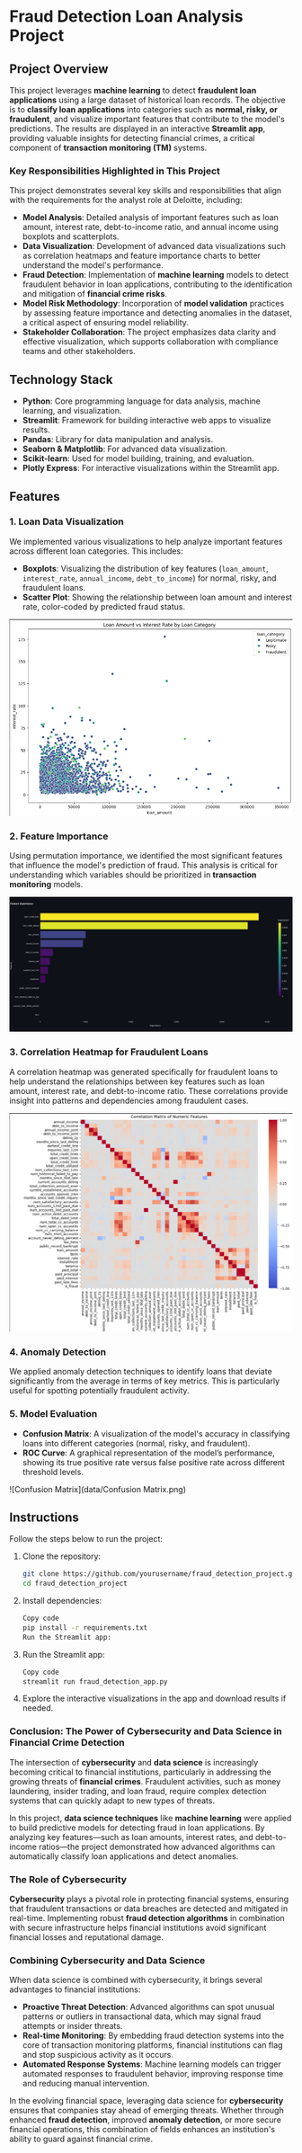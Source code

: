 # Fraud Detection Loan Analysis Project

## Project Overview

This project leverages **machine learning** to detect **fraudulent loan applications** using a large dataset of historical loan records. The objective is to **classify loan applications** into categories such as **normal, risky, or fraudulent**, and visualize important features that contribute to the model's predictions. The results are displayed in an interactive **Streamlit app**, providing valuable insights for detecting financial crimes, a critical component of **transaction monitoring (TM)** systems.

### Key Responsibilities Highlighted in This Project

This project demonstrates several key skills and responsibilities that align with the requirements for the analyst role at Deloitte, including:

- **Model Analysis**: Detailed analysis of important features such as loan amount, interest rate, debt-to-income ratio, and annual income using boxplots and scatterplots.
- **Data Visualization**: Development of advanced data visualizations such as correlation heatmaps and feature importance charts to better understand the model's performance.
- **Fraud Detection**: Implementation of **machine learning** models to detect fraudulent behavior in loan applications, contributing to the identification and mitigation of **financial crime risks**.
- **Model Risk Methodology**: Incorporation of **model validation** practices by assessing feature importance and detecting anomalies in the dataset, a critical aspect of ensuring model reliability.
- **Stakeholder Collaboration**: The project emphasizes data clarity and effective visualization, which supports collaboration with compliance teams and other stakeholders.

## Technology Stack

- **Python**: Core programming language for data analysis, machine learning, and visualization.
- **Streamlit**: Framework for building interactive web apps to visualize results.
- **Pandas**: Library for data manipulation and analysis.
- **Seaborn & Matplotlib**: For advanced data visualization.
- **Scikit-learn**: Used for model building, training, and evaluation.
- **Plotly Express**: For interactive visualizations within the Streamlit app.

## Features

### 1. **Loan Data Visualization**

We implemented various visualizations to help analyze important features across different loan categories. This includes:
- **Boxplots**: Visualizing the distribution of key features (`loan_amount`, `interest_rate`, `annual_income`, `debt_to_income`) for normal, risky, and fraudulent loans.
- **Scatter Plot**: Showing the relationship between loan amount and interest rate, color-coded by predicted fraud status.

![Loan Amount vs Interest Rate](data/Loan_Amount_vs_Interest_Rate_Plot.png)

### 2. **Feature Importance**

Using permutation importance, we identified the most significant features that influence the model's prediction of fraud. This analysis is critical for understanding which variables should be prioritized in **transaction monitoring** models.

![Feature Importance](data/Feature_Importance.png)

### 3. **Correlation Heatmap for Fraudulent Loans**

A correlation heatmap was generated specifically for fraudulent loans to help understand the relationships between key features such as loan amount, interest rate, and debt-to-income ratio. These correlations provide insight into patterns and dependencies among fraudulent cases.

![Fraud Correlation Heatmap](data/Correlation_Heatmap_Fraud_Loans.png)

### 4. **Anomaly Detection**

We applied anomaly detection techniques to identify loans that deviate significantly from the average in terms of key metrics. This is particularly useful for spotting potentially fraudulent activity.

### 5. **Model Evaluation**

- **Confusion Matrix**: A visualization of the model's accuracy in classifying loans into different categories (normal, risky, and fraudulent).
- **ROC Curve**: A graphical representation of the model’s performance, showing its true positive rate versus false positive rate across different threshold levels.

![Confusion Matrix](data/Confusion Matrix.png)

## Instructions

Follow the steps below to run the project:

1. Clone the repository:
   ```bash
   git clone https://github.com/yourusername/fraud_detection_project.git
   cd fraud_detection_project

2. Install dependencies:
    ```bash
    Copy code
    pip install -r requirements.txt
    Run the Streamlit app:

3. Run the Streamlit app:
    ```bash
    Copy code
    streamlit run fraud_detection_app.py

4. Explore the interactive visualizations in the app and download results if needed.


### Conclusion: The Power of Cybersecurity and Data Science in Financial Crime Detection

The intersection of **cybersecurity** and **data science** is increasingly becoming critical to financial institutions, particularly in addressing the growing threats of **financial crimes**. Fraudulent activities, such as money laundering, insider trading, and loan fraud, require complex detection systems that can quickly adapt to new types of threats.

In this project, **data science techniques** like **machine learning** were applied to build predictive models for detecting fraud in loan applications. By analyzing key features—such as loan amounts, interest rates, and debt-to-income ratios—the project demonstrated how advanced algorithms can automatically classify loan applications and detect anomalies.

### The Role of Cybersecurity

**Cybersecurity** plays a pivotal role in protecting financial systems, ensuring that fraudulent transactions or data breaches are detected and mitigated in real-time. Implementing robust **fraud detection algorithms** in combination with secure infrastructure helps financial institutions avoid significant financial losses and reputational damage.

### Combining Cybersecurity and Data Science

When data science is combined with cybersecurity, it brings several advantages to financial institutions:
- **Proactive Threat Detection**: Advanced algorithms can spot unusual patterns or outliers in transactional data, which may signal fraud attempts or insider threats.
- **Real-time Monitoring**: By embedding fraud detection systems into the core of transaction monitoring platforms, financial institutions can flag and stop suspicious activity as it occurs.
- **Automated Response Systems**: Machine learning models can trigger automated responses to fraudulent behavior, improving response time and reducing manual intervention.

In the evolving financial space, leveraging data science for **cybersecurity** ensures that companies stay ahead of emerging threats. Whether through enhanced **fraud detection**, improved **anomaly detection**, or more secure financial operations, this combination of fields enhances an institution's ability to guard against financial crime.